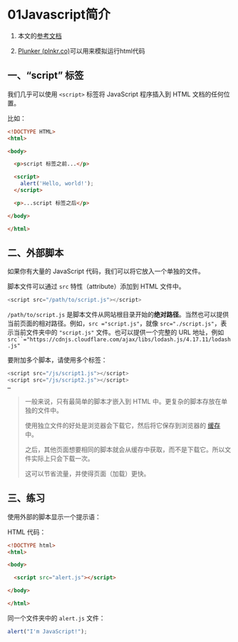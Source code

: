 # 01Javascript简介

1. 本文的[参考文档](https://zh.javascript.info/hello-world#xian-dai-de-biao-ji-markup)

2. [Plunker (plnkr.co)](https://plnkr.co/edit/?p=preview&preview)可以用来模拟运行html代码

## 一、“script” 标签

我们几乎可以使用 `<script>` 标签将 JavaScript 程序插入到 HTML 文档的任何位置。

比如：

```html
<!DOCTYPE HTML>
<html>

<body>

  <p>script 标签之前...</p>

  <script>
    alert('Hello, world!');
  </script>

  <p>...script 标签之后</p>

</body>

</html>
```



## 二、外部脚本

如果你有大量的 JavaScript 代码，我们可以将它放入一个单独的文件。

脚本文件可以通过 `src` 特性（attribute）添加到 HTML 文件中。

```javascript
<script src="/path/to/script.js"></script>
```

`/path/to/script.js` 是脚本文件从网站根目录开始的**绝对路径**。当然也可以提供当前页面的相对路径。例如，`src ="script.js"`，就像 `src="./script.js"`，表示当前文件夹中的 `"script.js"` 文件。也可以提供一个完整的 URL 地址，例如`src``="https://cdnjs.cloudflare.com/ajax/libs/lodash.js/4.17.11/lodash.js"`

要附加多个脚本，请使用多个标签：

```javascript
<script src="/js/script1.js"></script>
<script src="/js/script2.js"></script>
…
```

> 一般来说，只有最简单的脚本才嵌入到 HTML 中。更复杂的脚本存放在单独的文件中。
>
> 使用独立文件的好处是浏览器会下载它，然后将它保存到浏览器的 [缓存](https://en.wikipedia.org/wiki/Web_cache) 中。
>
> 之后，其他页面想要相同的脚本就会从缓存中获取，而不是下载它。所以文件实际上只会下载一次。
>
> 这可以节省流量，并使得页面（加载）更快。



## 三、练习

使用外部的脚本显示一个提示语：

HTML 代码：

```html
<!DOCTYPE html>
<html>

<body>

  <script src="alert.js"></script>

</body>

</html>
```

同一个文件夹中的 `alert.js` 文件：

```javascript
alert("I'm JavaScript!");
```



